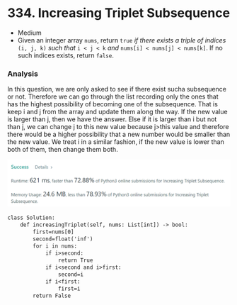 # 334. Increasing Triplet Subsequence

* Medium
* Given an integer array `nums`, return `true` _if there exists a triple of indices_ `(i, j, k)` _such that_ `i < j < k` _and_ `nums[i] < nums[j] < nums[k]`. If no such indices exists, return `false`.

### Analysis&#x20;

In this question, we are only asked to see if there exist sucha subsequence or not. Therefore we can go through the list recording only the ones that has the highest possibility of becoming one of the subsequence. That is keep i and j from the array and update them along the way. If the new value is larger than j, then we have the answer. Else if it is larger than i but not than j, we can change j to this new value because j>this value and therefore there would be a higher possibility that a new number would be smaller than the new value. We treat i in a similar fashion, if the new value is lower than both of them, then change them both.&#x20;

![](<../../../../.gitbook/assets/image (208).png>)

```
class Solution:
    def increasingTriplet(self, nums: List[int]) -> bool:
        first=nums[0]
        second=float('inf')
        for i in nums:
            if i>second:
                return True
            if i<second and i>first:
                second=i
            if i<first:
                first=i
        return False 
```
